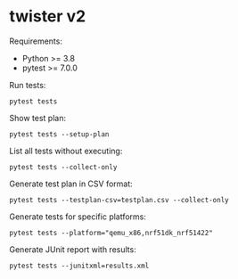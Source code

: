 # twister v2

Requirements:

- Python >= 3.8
- pytest >= 7.0.0

Run tests:
```
pytest tests
```

Show test plan:
```
pytest tests --setup-plan
```

List all tests without executing:
```
pytest tests --collect-only
```

Generate test plan in CSV format:
```
pytest tests --testplan-csv=testplan.csv --collect-only
```

Generate tests for specific platforms:
```
pytest tests --platform="qemu_x86,nrf51dk_nrf51422"
```

Generate JUnit report with results:
```
pytest tests --junitxml=results.xml
```
